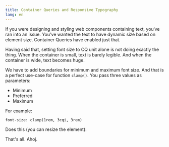 ```yaml
---
title: Container Queries and Responsive Typography 
lang: en
---
```


If you were designing and styling web components containing text, you‘ve ran into an issue. You’ve wanted the text to have dynamic size based on element size. Container Queries have enabled just that. 

Having said that, setting font size to CQ unit alone is not doing exactly the thing. When the container is small, text is barely legible. And when the container is wide, text becomes huge. 

We have to add boundaries for minimum and maximum font size. And that is a perfect use-case for function `clamp()`. You pass three values as parameters:
- Minimum
- Preferred
- Maximum

For example:

```
font-size: clamp(1rem, 3cqi, 3rem)
```

Does this (you can resize the element):

<!--=include cq-typography.html -->

That's all. Ahoj.